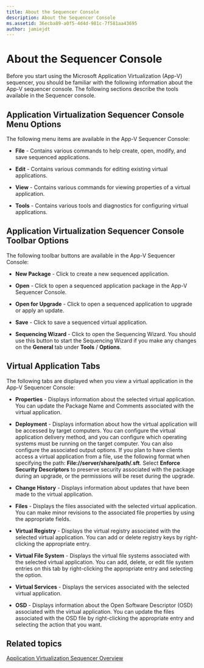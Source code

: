 ```yaml
---
title: About the Sequencer Console
description: About the Sequencer Console
ms.assetid: 36ecba89-a0f5-4d4d-981c-7f581aa43695
author: jamiejdt
---
```


# About the Sequencer Console


Before you start using the Microsoft Application Virtualization (App-V) sequencer, you should be familiar with the following information about the App-V sequencer console. The following sections describe the tools available in the Sequencer console.

## Application Virtualization Sequencer Console Menu Options


The following menu items are available in the App-V Sequencer Console:

-   **File** - Contains various commands to help create, open, modify, and save sequenced applications.

-   **Edit** - Contains various commands for editing existing virtual applications.

-   **View** - Contains various commands for viewing properties of a virtual application.

-   **Tools** - Contains various tools and diagnostics for configuring virtual applications.

## <a href="" id="application-virtualization-sequencer-console-toolbar-options-"></a>Application Virtualization Sequencer Console Toolbar Options


The following toolbar buttons are available in the App-V Sequencer Console:

-   **New Package** - Click to create a new sequenced application.

-   **Open** - Click to open a sequenced application package in the App-V Sequencer Console.

-   **Open for Upgrade** - Click to open a sequenced application to upgrade or apply an update.

-   **Save** - Click to save a sequenced virtual application.

-   **Sequencing Wizard** - Click to open the Sequencing Wizard. You should use this button to start the Sequencing Wizard if you make any changes on the **General** tab under **Tools** / **Options**.

## Virtual Application Tabs


The following tabs are displayed when you view a virtual application in the App-V Sequencer Console:

-   **Properties** - Displays information about the selected virtual application. You can update the Package Name and Comments associated with the virtual application.

-   **Deployment** - Displays information about how the virtual application will be accessed by target computers. You can configure the virtual application delivery method, and you can configure which operating systems must be running on the target computer. You can also configure the associated output options. If you plan to have clients access a virtual application from a file, use the following format when specifying the path: **File://server/share/path/.sft**. Select **Enforce Security Descriptors** to preserve security associated with the package during an upgrade, or the permissions will be reset during the upgrade.

-   **Change History** - Displays information about updates that have been made to the virtual application.

-   **Files** - Displays the files associated with the selected virtual application. You can make minor revisions to the associated file properties by using the appropriate fields.

-   **Virtual Registry** - Displays the virtual registry associated with the selected virtual application. You can add or delete registry keys by right-clicking the appropriate entry.

-   **Virtual File System** - Displays the virtual file systems associated with the selected virtual application. You can add, delete, or edit file system entries on this tab by right-clicking the appropriate entry and selecting the option.

-   **Virtual Services** - Displays the services associated with the selected virtual application.

-   **OSD** - Displays information about the Open Software Descriptor (OSD) associated with the virtual application. You can update the files associated with the OSD file by right-clicking the appropriate entry and selecting the action that you want.

## Related topics


[Application Virtualization Sequencer Overview](application-virtualization-sequencer-overview.md)

 

 





